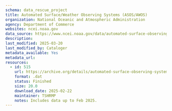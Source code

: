 ```yaml
---
schema: data_rescue_project 
title: Automated Surface/Weather Observing Systems (ASOS/AWOS)
organization: National Oceanic and Atmospheric Administration
agency: Department of Commerce
websites: ncei.noaa.gov
data_source: https://www.ncei.noaa.gov/data/automated-surface-observing-system-five-minute/
description: 
last_modified: 2025-03-20
last_modified_by: Cataloger
metadata_available: Yes
metadata_url: 
resources:
  - id: 515
    url: https://archive.org/details/automated-surface-observing-system-five-minute
    format: .dat
    status: Finished
    size: 20.0
    download_date: 2025-02-22
    maintainer: TSHRMP
    notes: Includes data up to Feb 2025.
---
```

